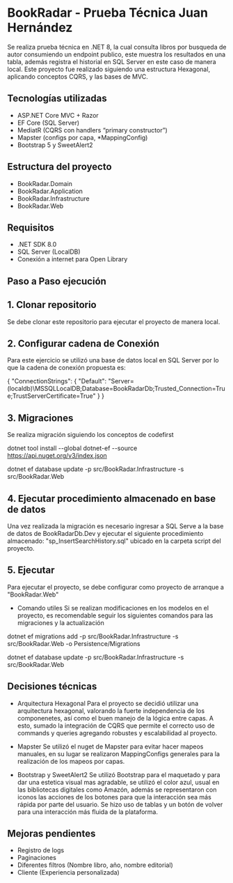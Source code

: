 
# BookRadar - Prueba Técnica Juan Hernández

Se realiza prueba técnica en .NET 8, la cual consulta libros por busqueda de autor consumiendo un endpoint publico, este muestra los resultados en una tabla, además registra el historial en SQL Server en este caso de manera local. Este proyecto fue realizado siguiendo una estructura Hexagonal, aplicando conceptos CQRS, y las bases de MVC.

## Tecnologías utilizadas
* ASP.NET Core MVC + Razor
* EF Core (SQL Server)
* MediatR (CQRS con handlers “primary constructor”)
* Mapster (configs por capa, *MappingConfig)
* Bootstrap 5 y SweetAlert2

## Estructura del proyecto
* BookRadar.Domain
* BookRadar.Application
* BookRadar.Infrastructure
* BookRadar.Web

## Requisitos
* .NET SDK 8.0
* SQL Server (LocalDB)
* Conexión a internet para Open Library

## Paso a Paso ejecución
## 1. Clonar repositorio
Se debe clonar este repositorio para ejecutar el proyecto de manera local.

## 2. Configurar cadena de Conexión
Para este ejercicio se utilizó una base de datos local en SQL Server por lo que la cadena de conexión propuesta es:

{
  "ConnectionStrings": {
    "Default": "Server=(localdb)\\MSSQLLocalDB;Database=BookRadarDb;Trusted_Connection=True;TrustServerCertificate=True"
  }
}


## 3. Migraciones
Se realiza migración siguiendo los conceptos de codefirst

dotnet tool install --global dotnet-ef --source https://api.nuget.org/v3/index.json

dotnet ef database update -p src/BookRadar.Infrastructure -s src/BookRadar.Web

## 4. Ejecutar procedimiento almacenado en base de datos
Una vez realizada la migración es necesario ingresar a SQL Serve a la base de datos de BookRadarDb.Dev y ejecutar el siguiente procedimiento almacenado: "sp_InsertSearchHistory.sql" ubicado en la carpeta script del proyecto.

## 5. Ejecutar
Para ejecutar el proyecto, se debe configurar como proyecto de arranque a "BookRadar.Web"

* Comando utiles
Si se realizan modificaciones en los modelos en el proyecto, es recomendable seguir los siguientes comandos para las migraciones y la actualización

dotnet ef migrations add <Name> -p src/BookRadar.Infrastructure -s src/BookRadar.Web -o Persistence/Migrations

dotnet ef database update -p src/BookRadar.Infrastructure -s src/BookRadar.Web


## Decisiones técnicas
* Arquitectura Hexagonal
Para el proyecto se decidió utilizar una arquitectura hexagonal, valorando la fuerte independencia de los componenetes, así como el buen manejo de la lógica entre capas. A esto, sumado la integración de CQRS que permite el correcto uso de commands y queries agregando robustes y escalabilidad al proyecto.

* Mapster
Se utilizó el nuget de Mapster para evitar hacer mapeos manuales, en su lugar se realizaron MappingConfigs generales para la realización de los mapeos por capas.

* Bootstrap y SweetAlert2
Se utilizó Bootstrap para el maquetado y para dar una estetica visual mas agradable, se utilizó el color azul, usual en las bibliotecas digitales como Amazón, además se representaron con iconos las acciones de los botones para que la interacción sea más rápida por parte del usuario. Se hizo uso de tablas y un botón de volver para una interacción más fluida de la plataforma.

## Mejoras pendientes
* Registro de logs
* Paginaciones
* Diferentes filtros (Nombre libro, año, nombre editorial)
* Cliente (Experiencia personalizada)
